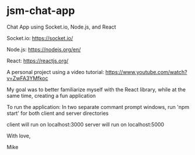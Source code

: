 # jsm-chat-app
Chat App using Socket.io, Node.js, and React

Socket.io: https://socket.io/

Node.js: https://nodejs.org/en/

React: https://reactjs.org/


A personal project using a video tutorial: https://www.youtube.com/watch?v=ZwFA3YMfkoc

My goal was to better familiarize myself with the React library,
while at the same time, creating a fun application

To run the application:
In two separate commant prompt windows, run 'npm start' for both client and server directories

client will run on localhost:3000
server will run on localhost:5000

With love,

Mike

